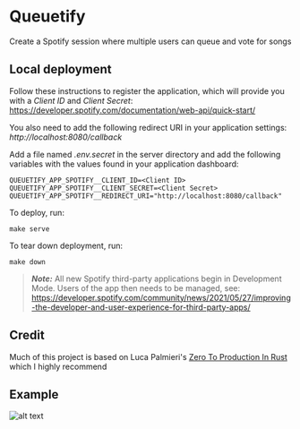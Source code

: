 # Queuetify

Create a Spotify session where multiple users can queue and vote for songs

## Local deployment

Follow these instructions to register the application, which will provide you with a
*Client ID* and *Client Secret*: https://developer.spotify.com/documentation/web-api/quick-start/

You also need to add the following redirect URI in
your application settings: *http://localhost:8080/callback*

Add a file named *.env.secret* in the server directory and add the following variables
with the values found in your application dashboard:

```
QUEUETIFY_APP_SPOTIFY__CLIENT_ID=<Client ID>
QUEUETIFY_APP_SPOTIFY__CLIENT_SECRET=<Client Secret>
QUEUETIFY_APP_SPOTIFY__REDIRECT_URI="http://localhost:8080/callback"
```

To deploy, run:
```
make serve
```

To tear down deployment, run:
```
make down
```

> **_Note:_** All new Spotify third-party applications begin in Development Mode. Users of the app then needs to be managed, see: https://developer.spotify.com/community/news/2021/05/27/improving-the-developer-and-user-experience-for-third-party-apps/

## Credit

Much of this project is based on Luca Palmieri's [Zero To Production In Rust](https://www.zero2prod.com/index.html) which I highly recommend

## Example

![alt text](https://github.com/Apelsimon/queuetify/blob/main/example/queuetify.gif "Queuetify app example")
